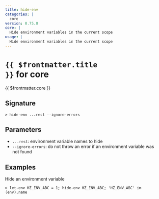 ```yaml
---
title: hide-env
categories: |
  core
version: 0.75.0
core: |
  Hide environment variables in the current scope
usage: |
  Hide environment variables in the current scope
---
```


# <code>{{ $frontmatter.title }}</code> for core

<div class='command-title'>{{ $frontmatter.core }}</div>

## Signature

```> hide-env ...rest --ignore-errors```

## Parameters

 -  `...rest`: environment variable names to hide
 -  `--ignore-errors`: do not throw an error if an environment variable was not found

## Examples

Hide an environment variable
```shell
> let-env HZ_ENV_ABC = 1; hide-env HZ_ENV_ABC; 'HZ_ENV_ABC' in (env).name
```
